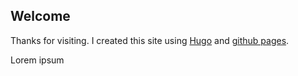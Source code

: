 ## Welcome
Thanks for visiting. I created this site using [Hugo](https://gohugo.io/) and [github pages](https://pages.github.com/).

Lorem ipsum